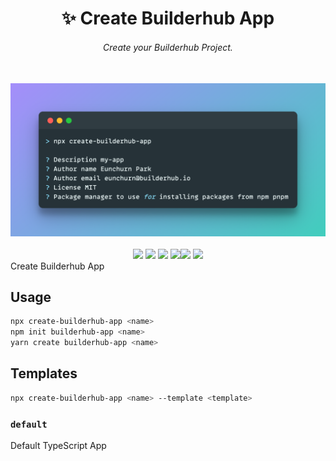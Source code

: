 <div align="center">
<h1 align="center">✨ Create Builderhub App</h1>
<h6>Create your Builderhub Project.</h6>
<br/>
<img src="https://raw.githubusercontent.com/builderhub-platform/create-builderhub-app/master/.github/assets/codesnap.png" alt="screenshot"/>
<br/><br/>
<a href="https://github.com/builderhub-platform/create-builderhub-app/actions/workflows/publish.yml"><img src="https://github.com/builderhub-platform/create-builderhub-app/actions/workflows/publish.yml/badge.svg"></a>
<a href="https://npmjs.org/package/create-builderhub-app"><img src="https://img.shields.io/npm/dw/create-builderhub-app"/></a>
<img src="https://img.shields.io/bundlephobia/minzip/create-builderhub-app"> <img src="https://img.shields.io/github/issues/builderhub-platform/create-builderhub-app"><img src="https://img.shields.io/npm/v/create-builderhub-app"> <img src="https://img.shields.io/npm/l/create-builderhub-app">
</div>
Create Builderhub App

## Usage

```bash
npx create-builderhub-app <name>
npm init builderhub-app <name>
yarn create builderhub-app <name>
```

## Templates

```bash
npx create-builderhub-app <name> --template <template>
```

### `default`

Default TypeScript App

